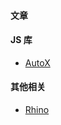 #### 文章

#### JS 库
- [AutoX](https://github.com/kkevsekk1/AutoX)

#### 其他相关
- [Rhino](https://github.com/mozilla/rhino)
